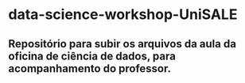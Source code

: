 # data-science-workshop-UniSALE

## Repositório para subir os arquivos da aula da oficina de ciência de dados, para acompanhamento do professor.